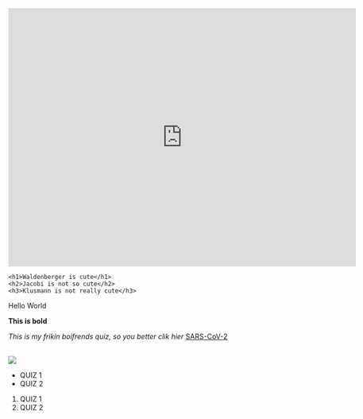 <!DOCTYPE html>
<html>
<head>
	<title>My Web Page</title>
</head>
<body>

<iframe src="https://docs.google.com/forms/d/e/1FAIpQLScuOW7rPadtDGnPfkqESSaopIayB6rBiRayAoFU2kLmvY2G5Q/viewform?embedded=true" width="700" height="520" frameborder="0" marginheight="0" marginwidth="0">Wird geladen…</iframe>

	<h1>Waldenberger is cute</h1>
	<h2>Jacobi is not so cute</h2>
    <h3>Klusmann is not really cute</h3>

Hello World<br>

<p>
<strong>This is bold</strong><br>
</p>
<p>
<em>This is my frikin boifrends quiz, so you better clik hier</em>
<a href="https://forms.gle/FUphbXuK9o7JwHWQ9">SARS-CoV-2</a>
</p>
<br><img src="https://www.daserste.de/unterhaltung/quiz-show/gefragt-gejagt/sendung/der-jaeger-sebastian-jacoby-folge-119-100~_v-varxl.jpg">

<div></div>
<span></span>

<ul>
	<li>QUIZ 1</li>
	<li>QUIZ 2</li>
</ul>

<ol>
	<li>QUIZ 1</li>
	<li>QUIZ 2</li>
</ol>

</body>
</html>
